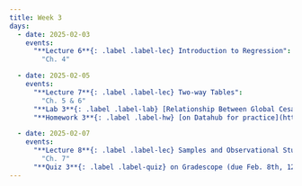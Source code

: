 ```yaml
---
title: Week 3
days:
  - date: 2025-02-03
    events:
      "**Lecture 6**{: .label .label-lec} Introduction to Regression":
        "Ch. 4"

  - date: 2025-02-05
    events:
      "**Lecture 7**{: .label .label-lec} Two-way Tables":
        "Ch. 5 & 6"
      "**Lab 3**{: .label .label-lab} [Relationship Between Global Cesarean Delivery Rates and GDP](https://publichealth.datahub.berkeley.edu/hub/user-redirect/git-pull?repo=https%3A%2F%2Fgithub.com%2Fph142-ucb%2Fph142-sp25&urlpath=rstudio%2F&branch=master) (Due Feb 8th, 12PM noon)":
      "**Homework 3**{: .label .label-hw} [on Datahub for practice](https://publichealth.datahub.berkeley.edu/hub/user-redirect/git-pull?repo=https%3A%2F%2Fgithub.com%2Fph142-ucb%2Fph142-sp25&urlpath=rstudio%2F&branch=master)":

  - date: 2025-02-07
    events:
      "**Lecture 8**{: .label .label-lec} Samples and Observational Studies": 
        "Ch. 7"
      "**Quiz 3**{: .label .label-quiz} on Gradescope (due Feb. 8th, 12PM noon)":
---
```

